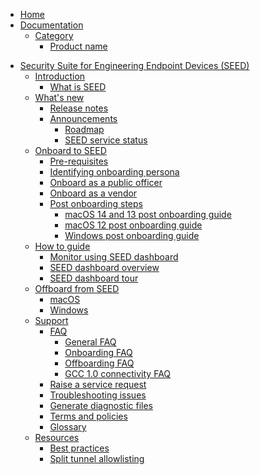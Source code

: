 <!-- Sidebar Configuration for SEED Documentation -->

- [Home](/home)
- [Documentation](/documentation)
  - [Category](/category)
    - [Product name](/product-name)

<!-- The main sections and sub-items are listed hierarchically below -->

- [Security Suite for Engineering Endpoint Devices (SEED)](/seed-overview)
  - [Introduction](/seed-introduction)
    - [What is SEED](/what-is-seed)
  - [What's new](/whats-new)
    - [Release notes](/release-notes)
    - [Announcements](/announcements)
      - [Roadmap](/roadmap)
      - [SEED service status](/seed-service-status)
  - [Onboard to SEED](/onboard-to-seed)
    - [Pre-requisites](/pre-requisites)
    - [Identifying onboarding persona](/identifying-onboarding-persona)
    - [Onboard as a public officer](/onboard-public-officer)
    - [Onboard as a vendor](/onboard-vendor)
    - [Post onboarding steps](/post-onboarding-steps)
      - [macOS 14 and 13 post onboarding guide](/macos-14-13-post-onboarding)
      - [macOS 12 post onboarding guide](/macos-12-post-onboarding)
      - [Windows post onboarding guide](/windows-post-onboarding)
  - [How to guide](/how-to-guide)
    - [Monitor using SEED dashboard](/monitor-using-seed-dashboard)
    - [SEED dashboard overview](/seed-dashboard-overview)
    - [SEED dashboard tour](/seed-dashboard-tour)
  - [Offboard from SEED](/offboard-from-seed)
    - [macOS](/offboard-macos)
    - [Windows](/offboard-windows)
  - [Support](/support)
    - [FAQ](/faq)
      - [General FAQ](/general-faq)
      - [Onboarding FAQ](/onboarding-faq)
      - [Offboarding FAQ](/offboarding-faq)
      - [GCC 1.0 connectivity FAQ](/gcc-connectivity-faq)
    - [Raise a service request](/raise-service-request)
    - [Troubleshooting issues](/troubleshooting-issues)
    - [Generate diagnostic files](/generate-diagnostic-files)
    - [Terms and policies](/terms-policies)
    - [Glossary](/glossary)
  - [Resources](/resources)
    - [Best practices](/best-practices)
    - [Split tunnel allowlisting](/split-tunnel-allowlisting)

<!-- Guidelines for sidebar titles:
1. Keep titles concise to avoid wrapping: aim for fewer than 40 characters.
2. Use sentence case for all titles: only the first letter of the first word and proper nouns are capitalized.
3. Ensure that each link leads directly to the relevant section to facilitate easy navigation.
4. Regularly update the sidebar to reflect the most current documentation structure and content.
-->

